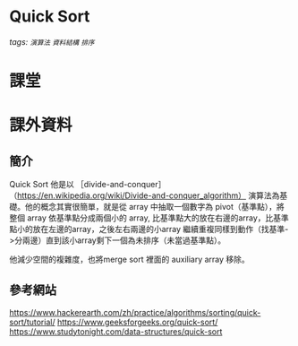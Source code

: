 # Quick Sort
###### tags: `演算法` `資料結構` `排序`

# 課堂

# 課外資料

## 簡介
Quick Sort 他是以 ［divide-and-conquer］（https://en.wikipedia.org/wiki/Divide-and-conquer_algorithm） 演算法為基礎。他的概念其實很簡單，就是從 array 中抽取一個數字為 pivot（基準點），將整個 array 依基準點分成兩個小的 array, 比基準點大的放在右邊的array，比基準點小的放在左邊的array，之後左右兩邊的小array 繼續重複同樣到動作（找基準->分兩邊）直到該小array剩下一個為未排序（未當過基準點）。


他減少空間的複雜度，也將merge sort 裡面的
auxiliary array 移除。



## 參考網站
https://www.hackerearth.com/zh/practice/algorithms/sorting/quick-sort/tutorial/
https://www.geeksforgeeks.org/quick-sort/
https://www.studytonight.com/data-structures/quick-sort

